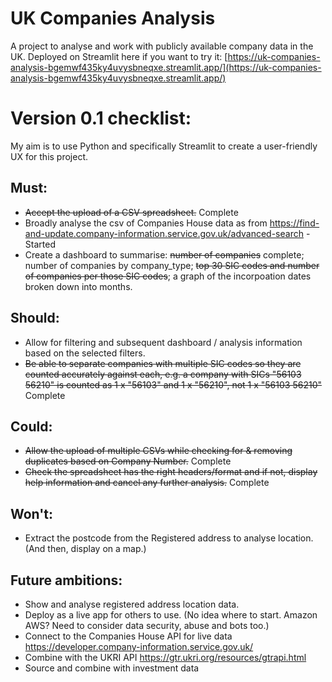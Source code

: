 # UK Companies Analysis
A project to analyse and work with publicly available company data in the UK.
Deployed on Streamlit here if you want to try it: [https://uk-companies-analysis-bgemwf435ky4uvysbneqxe.streamlit.app/](https://uk-companies-analysis-bgemwf435ky4uvysbneqxe.streamlit.app/)

# Version 0.1 checklist:

My aim is to use Python and specifically Streamlit to create a user-friendly UX for this project.

## Must:
- ~~Accept the upload of a CSV spreadsheet.~~ Complete
- Broadly analyse the csv of Companies House data as from https://find-and-update.company-information.service.gov.uk/advanced-search - Started
- Create a dashboard to summarise: ~~number of companies~~ complete; number of companies by company_type; ~~top 30 SIC codes and number of companies per those SIC codes~~; a graph of the incorpoation dates broken down into months.

## Should:
- Allow for filtering and subsequent dashboard / analysis information based on the selected filters.
- ~~Be able to separate companies with multiple SIC codes so they are counted accurately against each, e.g. a company with SICs "56103 56210" is counted as 1 x "56103" and 1 x "56210", not 1 x "56103 56210"~~ Complete
  
## Could:
- ~~Allow the upload of multiple CSVs while checking for & removing duplicates based on Company Number.~~ Complete
- ~~Check the spreadsheet has the right headers/format and if not, display help information and cancel any further analysis.~~ Complete

## Won't:
- Extract the postcode from the Registered address to analyse location. (And then, display on a map.)

## Future ambitions:
- Show and analyse registered address location data.
- Deploy as a live app for others to use. (No idea where to start. Amazon AWS? Need to consider data security, abuse and bots too.)
- Connect to the Companies House API for live data https://developer.company-information.service.gov.uk/ 
- Combine with the UKRI API https://gtr.ukri.org/resources/gtrapi.html
- Source and combine with investment data
